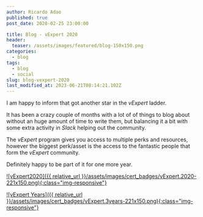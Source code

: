 ```yaml
---
author: Ricardo Adao
published: true
post_date: 2020-02-25 23:00:00

title: Blog - vExpert 2020
header:
  teaser: /assets/images/featured/blog-150x150.png
categories:
  - blog
tags:
  - blog
  - social
slug: blog-vexpert-2020
last_modified_at: 2023-06-21T08:14:21.102Z
---
```

I am happy to inform that got another star in the _vExpert_ ladder.

It has been a crazy couple of months with a lot of of things to blog about without an huge amount of time to write them, but balancing it a bit with some extra activity in _Slack_ helping out the community.

The _vExpert_ program gives you access to multiple perks and resources, however the biggest perk/asset is the access to the fantastic people that form the _vExpert_ community.

Definitely happy to be part of it for one more year.

[![vExpert2020]({{ relative_url }}/assets/images/cert_badges/vExpert.2020-221x150.png){:class="img-responsive"}](https://vexpert.vmware.com/directory/2766)

[![vExpert Years]({{ relative_url }}/assets/images/cert_badges/vExpert.3years-221x150.png){:class="img-responsive"}](https://vexpert.vmware.com/directory/2766)
